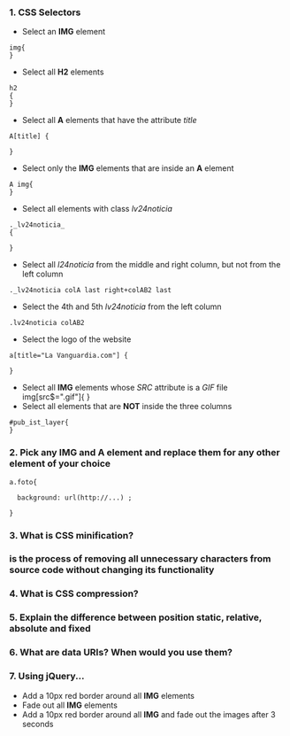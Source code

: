 ### 1. CSS Selectors

* Select an __IMG__ element
```  
img{
}
``` 
* Select all __H2__ elements
```
h2 
{ 
}
```
* Select all __A__ elements that have the attribute _title_
```
A[title] {

}

```
* Select only the __IMG__ elements that are inside an __A__ element
```
A img{
}
```
* Select all elements with class _lv24noticia_
```
._lv24noticia_
{ 

}
```
* Select all _l24noticia_ from the middle and right column, but not from the left column
```
._lv24noticia colA last right+colAB2 last

```
* Select the 4th and 5th _lv24noticia_ from the left column
```
.lv24noticia colAB2
```
* Select the logo of the website
```
a[title="La Vanguardia.com"] {   

}
```
* Select all __IMG__ elements whose _SRC_ attribute is a _GIF_ file
img[src$=".gif"]{
}
* Select all elements that are __NOT__ inside the three columns
```
#pub_ist_layer{
}
```


### 2. Pick any __IMG__ and __A__ element and replace them for any other element of your choice
```
a.foto{
  
  background: url(http://...) ;

}
```

### 3. What is CSS minification?
###  is the process of removing all unnecessary characters from source code without changing its functionality

### 4. What is CSS compression?

### 5. Explain the difference between position static, relative, absolute and fixed

### 6. What are data URIs? When would you use them?

### 7. Using jQuery...

* Add a 10px red border around all __IMG__ elements 
* Fade out all __IMG__ elements
* Add a 10px red border around all __IMG__ and fade out the images after 3 seconds
